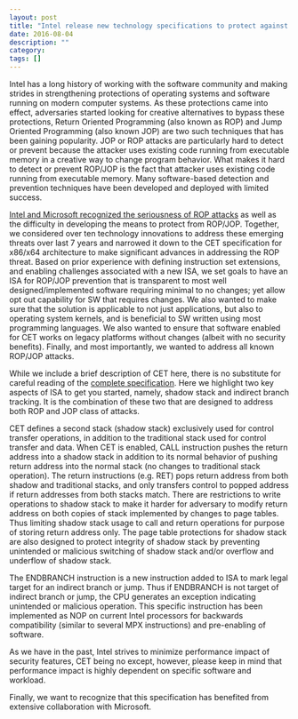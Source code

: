 ```yaml
---
layout: post
title: "Intel release new technology specifications to protect against ROP attacks"
date: 2016-08-04
description: ""
category: 
tags: []
---
```


Intel has a long history of working with the software community and making strides in strengthening protections of operating systems and software running on modern computer systems. As these protections came into effect, adversaries started looking for creative alternatives to bypass these protections, Return Oriented Programming (also known as ROP) and Jump Oriented Programming (also known JOP) are two such techniques that has been gaining popularity. JOP or ROP attacks are particularly hard to detect or prevent because the attacker uses existing code running from executable memory in a creative way to change program behavior. What makes it hard to detect or prevent ROP/JOP is the fact that attacker uses existing code running from executable memory. Many software-based detection and prevention techniques have been developed and deployed with limited success.

[Intel and Microsoft recognized the seriousness of ROP attacks](http://twitter.com/home/?status=Intel%20and%20Microsoft%20recognized%20the%20seriousness%20of%20ROP%20attacks%20https%3A%2F%2Fblogs.intel.com%2Fevangelists%2F2016%2F06%2F09%2Fintel-release-new-technology-specifications-protect-rop-attacks%2F%20@IntelSWevents%20%23InfoSec) as well as the difficulty in developing the means to protect from ROP/JOP. Together, we considered over ten technology innovations to address these emerging threats over last 7 years and narrowed it down to the CET specification for x86/x64 architecture to make significant advances in addressing the ROP threat. Based on prior experience with defining instruction set extensions, and enabling challenges associated with a new ISA, we set goals to have an ISA for ROP/JOP prevention that is transparent to most well designed/implemented software requiring minimal to no changes; yet allow opt out capability for SW that requires changes. We also wanted to make sure that the solution is applicable to not just applications, but also to operating system kernels, and is beneficial to SW written using most programming languages. We also wanted to ensure that software enabled for CET works on legacy platforms without changes (albeit with no security benefits). Finally, and most importantly, we wanted to address all known ROP/JOP attacks.

While we include a brief description of CET here, there is no substitute for careful reading of the [complete specification](https://software.intel.com/en-us/isa-extensions/cet-preview).  Here we highlight two key aspects of ISA to get you started, namely, shadow stack and indirect branch tracking. It is the combination of these two that are designed to address both ROP and JOP class of attacks.

CET defines a second stack (shadow stack) exclusively used for control transfer operations, in addition to the traditional stack used for control transfer and data. When CET is enabled, CALL instruction pushes the return address into a shadow stack in addition to its normal behavior of pushing return address into the normal stack (no changes to traditional stack operation). The return instructions (e.g. RET) pops return address from both shadow and traditional stacks, and only transfers control to popped address if return addresses from both stacks match. There are restrictions to write operations to shadow stack to make it harder for adversary to modify return address on both copies of stack implemented by changes to page tables. Thus limiting shadow stack usage to call and return operations for purpose of storing return address only. The page table protections for shadow stack are also designed to protect integrity of shadow stack by preventing unintended or malicious switching of shadow stack and/or overflow and underflow of shadow stack.

The ENDBRANCH instruction is a new instruction added to ISA to mark legal target for an indirect branch or jump. Thus if ENDBRANCH is not target of indirect branch or jump, the CPU generates an exception indicating unintended or malicious operation. This specific instruction has been implemented as NOP on current Intel processors for backwards compatibility (similar to several MPX instructions) and pre-enabling of software.

As we have in the past, Intel strives to minimize performance impact of security features, CET being no except, however, please keep in mind that performance impact is highly dependent on specific software and workload.

Finally, we want to recognize that this specification has benefited from extensive collaboration with Microsoft.
